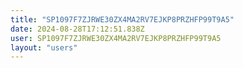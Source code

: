 ```yaml
---
title: "SP1097F7ZJRWE30ZX4MA2RV7EJKP8PRZHFP99T9A5"
date: 2024-08-28T17:12:51.838Z
user: SP1097F7ZJRWE30ZX4MA2RV7EJKP8PRZHFP99T9A5
layout: "users"
---
```

    